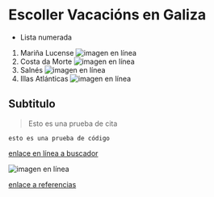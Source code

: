 # Escoller Vacacións en Galiza
* Lista numerada
1. Mariña Lucense
![imagen en línea](https://www.sientegalicia.com/blog/wp-content/uploads/2020/02/1170x690.jpg)
3. Costa da Morte
![imagen en línea](https://www.visitacostadamorte.com/archivos/playa-de-corbeiro-1504862103.jpg)
5.  Salnés
![imagen en línea](https://www.hola.com/imagenes/viajes/20190816147503/lanzada-playa-pontevedra-galicia/0-709-974/lanzada-ermitaa-a.jpg)
6.  Illas Atlánticas
![imagen en línea](https://www.islascies.eu/uploads/1/5/2/2/15227634/playa-rodas-islas-cies-galicia-1_orig.jpeg)

## Subtitulo

>Esto es una prueba de cita 

```
esto es una prueba de código
```
[enlace en línea a buscador](http://www.google.es)

![imagen en línea](https://www.sientegalicia.com/blog/wp-content/uploads/2020/02/1170x690.jpg)

[enlace a referencias](referencias.md)


